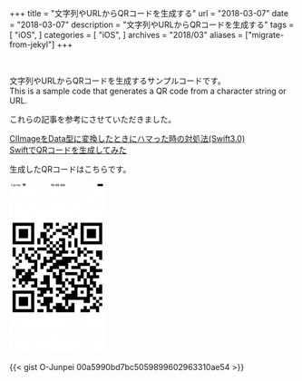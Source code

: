 +++
title = "文字列やURLからQRコードを生成する"
url = "2018-03-07"
date = "2018-03-07"
description = "文字列やURLからQRコードを生成する"
tags = [
    "iOS",
]
categories = [
    "iOS",
]
archives = "2018/03"
aliases = ["migrate-from-jekyl"]
+++

<br>

文字列やURLからQRコードを生成するサンプルコードです。  
This is a sample code that generates a QR code from a character string or URL.  

これらの記事を参考にさせていただきました。  

[CIImageをData型に変換したときにハマった時の対処法(Swift3.0)](https://qiita.com/coffeemk2/items/5f6f5352f9b8b1b02ec9)  
[SwiftでQRコードを生成してみた](https://qiita.com/matsuhisa_h/items/91cdeeaf32553c3b23fb)

生成したQRコードはこちらです。  

![alt](1.png)

{{< gist O-Junpei 00a5990bd7bc5059899602963310ae54 >}}
